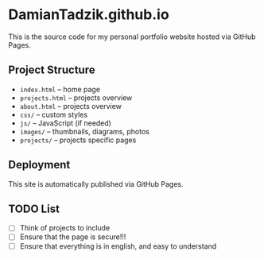 # DamianTadzik.github.io
This is the source code for my personal portfolio website hosted via GitHub Pages.

## Project Structure
- `index.html` – home page
- `projects.html` – projects overview
- `about.html` – projects overview
- `css/` – custom styles
- `js/` – JavaScript (if needed)
- `images/` – thumbnails, diagrams, photos
- `projects/` – projects specific pages

## Deployment
This site is automatically published via GitHub Pages.

## TODO List
- [ ] Think of projects to include
- [ ] Ensure that the page is secure!!!
- [ ] Ensure that everything is in english, and easy to understand
